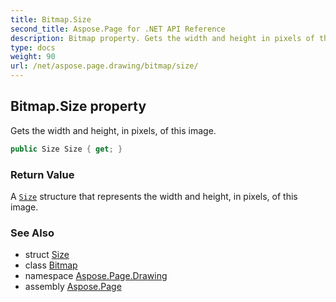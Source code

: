 ```yaml
---
title: Bitmap.Size
second_title: Aspose.Page for .NET API Reference
description: Bitmap property. Gets the width and height in pixels of this image
type: docs
weight: 90
url: /net/aspose.page.drawing/bitmap/size/
---
```

## Bitmap.Size property

Gets the width and height, in pixels, of this image.

```csharp
public Size Size { get; }
```

### Return Value

A [`Size`](../../size/) structure that represents the width and height, in pixels, of this image.

### See Also

* struct [Size](../../size/)
* class [Bitmap](../)
* namespace [Aspose.Page.Drawing](../../bitmap/)
* assembly [Aspose.Page](../../../)


